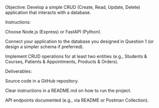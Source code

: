 Objective:
Develop a simple CRUD (Create, Read, Update, Delete) application that interacts with a database.

Instructions:

Choose Node.js (Express) or FastAPI (Python).

Connect your application to the database you designed in Question 1 (or design a simpler schema if preferred).

Implement CRUD operations for at least two entities (e.g., Students & Courses, Patients & Appointments, Products & Orders).

Deliverables:

Source code in a GitHub repository.

Clear instructions in a README.md on how to run the project.

API endpoints documented (e.g., via README or Postman Collection).
